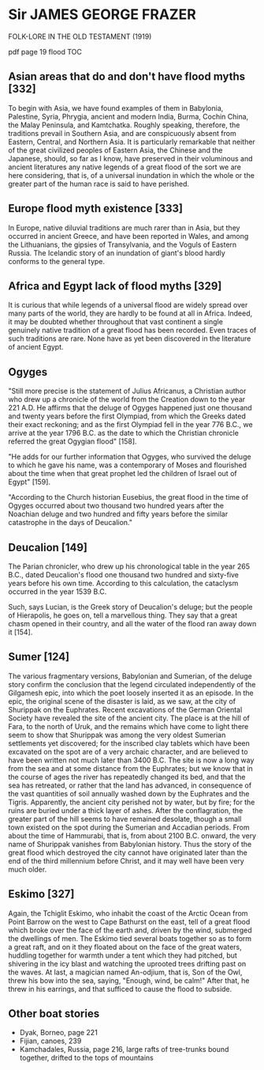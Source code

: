 # Sir JAMES GEORGE FRAZER

FOLK-LORE IN THE OLD TESTAMENT (1919)

pdf page 19 flood TOC

## Asian areas that do and don't have flood myths [332]

To begin with Asia, we have found examples of them in Babylonia, Palestine, Syria, Phrygia, ancient and modern India, Burma, Cochin China, the Malay Peninsula, and Kamtchatka. Roughly speaking, therefore, the traditions prevail in Southern Asia, and are conspicuously absent from Eastern, Central, and Northern Asia. It is particularly remarkable that neither of the great civilized peoples of Eastern Asia, the Chinese and the Japanese, should, so far as I know, have preserved in their voluminous and ancient literatures any native legends of a great flood of the sort we are here considering, that is, of a universal inundation in which the whole or the greater part of the human race is said to have perished.

## Europe flood myth existence [333]

In Europe, native diluvial traditions are much rarer than in Asia, but they occurred in ancient Greece, and have been reported in Wales, and among the Lithuanians, the gipsies of Transylvania, and the Voguls of Eastern Russia. The Icelandic story of an inundation of giant's blood hardly conforms to the general type.

## Africa and Egypt lack of flood myths [329]

It is curious that while legends of a universal flood are widely spread over many parts of the world, they are hardly to be found at all in Africa. Indeed, it may be doubted whether throughout that vast continent a single genuinely native tradition of a great flood has been recorded. Even traces of such traditions are rare. None have as yet been discovered in the literature of ancient Egypt.

## Ogyges

"Still more precise is the statement of Julius Africanus, a Christian author who drew up a chronicle of the world from the Creation down to the year 221 A.D. He affirms that the deluge of Ogyges happened just one thousand and twenty years before the first Olympiad, from which the Greeks dated their exact reckoning; and as the first Olympiad fell in the year 776 B.C., we arrive at the year 1796 B.C. as the date to which the Christian chronicle referred the great Ogygian flood" [158].

"He adds for our further information that Ogyges, who survived the deluge to which he gave his name, was a contemporary of Moses and flourished about the time when that great prophet led the children of Israel out of Egypt" [159].

"According to the Church historian Eusebius, the great flood in the time of Ogyges occurred about two thousand two hundred years after the Noachian deluge and two hundred and fifty years before the similar catastrophe in the days of Deucalion."

## Deucalion [149]

The Parian chronicler, who drew up his chronological table in the year 265 B.C., dated Deucalion's flood one thousand two hundred and sixty-five years before his own time. According to this calculation, the cataclysm occurred in the year 1539 B.C.

Such, says Lucian, is the Greek story of Deucalion's deluge; but the people of Hierapolis, he goes on, tell a marvellous thing. They say that a great chasm opened in their country, and all the water of the flood ran away down it [154].

## Sumer [124]

The various fragmentary versions, Babylonian and Sumerian, of the deluge story confirm the conclusion that the legend circulated independently of the Gilgamesh epic, into which the poet loosely inserted it as an episode. In the epic, the original scene of the disaster is laid, as we saw, at the city of Shurippak on the Euphrates. Recent excavations of the German Oriental Society have revealed the site of the ancient city. The place is at the hill of Fara, to the north of Uruk, and the remains which have come to light there seem to show that Shurippak was among the very oldest Sumerian settlements yet discovered; for the inscribed clay tablets which have been excavated on the spot are of a very archaic character, and are believed to have been written not much later than 3400 B.C. The site is now a long way from the sea and at some distance from the Euphrates; but we know that in the course of ages the river has repeatedly changed its bed, and that the sea has retreated, or rather that the land has advanced, in consequence of the vast quantities of soil annually washed down by the Euphrates and the Tigris. Apparently, the ancient city perished not by water, but by fire; for the ruins are buried under a thick layer of ashes. After the conflagration, the greater part of the hill seems to have remained desolate, though a small town existed on the spot during the Sumerian and Accadian periods. From about the time of Hammurabi, that is, from about 2100 B.C. onward, the very name of Shurippak vanishes from Babylonian history. Thus the story of the great flood which destroyed the city cannot have originated later than the end of the third millennium before Christ, and it may well have been very much older.

## Eskimo [327]

Again, the Tchiglit Eskimo, who inhabit the coast of the Arctic Ocean from Point Barrow on the west to Cape Bathurst on the east, tell of a great flood which broke over the face of the earth and, driven by the wind, submerged the dwellings of men. The Eskimo tied several boats together so as to form a great raft, and on it they floated about on the face of the great waters, huddling together for warmth under a tent which they had pitched, but shivering in the icy blast and watching the uprooted trees drifting past on the waves. At last, a magician named An-odjium, that is, Son of the Owl, threw his bow into the sea, saying, "Enough, wind, be calm!" After that, he threw in his earrings, and that sufficed to cause the flood to subside.

## Other boat stories

- Dyak, Borneo, page 221
- Fijian, canoes, 239
- Kamchadales, Russia, page 216, large rafts of tree-trunks bound together, drifted to the tops of mountains
